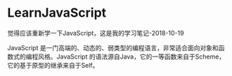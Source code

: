 # LearnJavaScript
觉得应该重新学一下JavaScript，这是我的学习笔记-2018-10-19

JavaScript 是一门高端的、动态的、弱类型的编程语言，非常适合面向对象和函数式的编程风格。JavaScript 的语法源自Java，它的一等函数来自于Scheme，它的基于原型的继承来自于Self。
